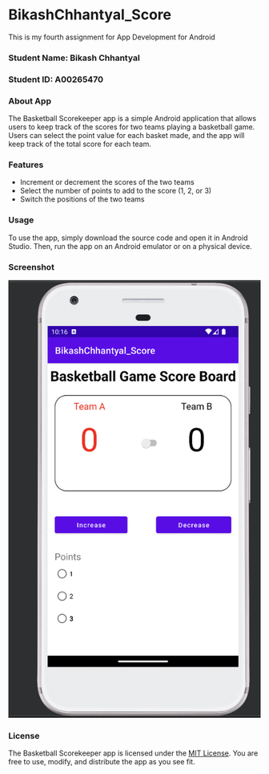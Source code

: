 # BikashChhantyal_Score
This is my fourth assignment for App Development for Android

### Student Name: Bikash Chhantyal
### Student ID: A00265470

### About App
The Basketball Scorekeeper app is a simple Android application that allows users to keep track of the scores for two teams playing a basketball game. Users can select the point value for each basket made, and the app will keep track of the total score for each team.

### Features
* Increment or decrement the scores of the two teams
* Select the number of points to add to the score (1, 2, or 3)
* Switch the positions of the two teams

### Usage
To use the app, simply download the source code and open it in Android Studio. Then, run the app on an Android emulator or on a physical device.

### Screenshot
![Image](https://github.com/bikashchhantyal95/Lab4-AndroidStudio/blob/main/Screenshot%202023-03-03%20at%2010.16.42%20PM.png)

### License
The Basketball Scorekeeper app is licensed under the [MIT License](https://opensource.org/license/mit/). You are free to use, modify, and distribute the app as you see fit.

